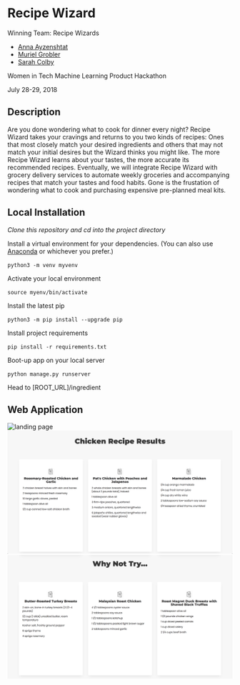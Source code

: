 # Recipe Wizard
Winning Team: Recipe Wizards
- [Anna Ayzenshtat](https://github.com/annaayzenshtat)
- [Muriel Grobler](https://github.com/murielgrobler)
- [Sarah Colby](https://github.com/vernistage)

Women in Tech Machine Learning Product Hackathon 

July 28-29, 2018

## Description

Are you done wondering what to cook for dinner every night? Recipe Wizard takes your cravings and returns to you two kinds of recipes: Ones that most closely match your desired ingredients and others that may not match your initial desires but the Wizard thinks you might like. The more Recipe Wizard learns about your tastes, the more accurate its recommended recipes. Eventually, we will integrate Recipe Wizard with grocery delivery services to automate weekly groceries and accompanying recipes that match your tastes and food habits. Gone is the frustation of wondering what to cook and purchasing expensive pre-planned meal kits.

## Local Installation

*Clone this repository and cd into the project directory*


Install a virtual environment for your dependencies. (You can also use [Anaconda](https://anaconda.org/) or whichever you prefer.)

    python3 -m venv myvenv

Activate your local environment

    source myenv/bin/activate

Install the latest pip

    python3 -m pip install --upgrade pip

Install project requirements

    pip install -r requirements.txt

Boot-up app on your local server

    python manage.py runserver
  
Head to [ROOT_URL]/ingredient

## Web Application
![landing page](readme_assets/images/landing-page.png "Landing Page")
![chicken results](readme_assets/images/main-results.png "Chicken Results")
![chicken alternate results](readme_assets/images/trial-results.png "Alternate Chicken Results")
